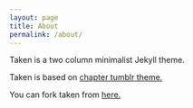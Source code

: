 ```yaml
---
layout: page
title: About
permalink: /about/
---
```


Taken is a two column minimalist Jekyll theme.

Taken is based on [chapter tumblr theme.](http://theme-chapter.tumblr.com/)

You can fork taken from [here.](https://github.com/vfalanis/taken)
